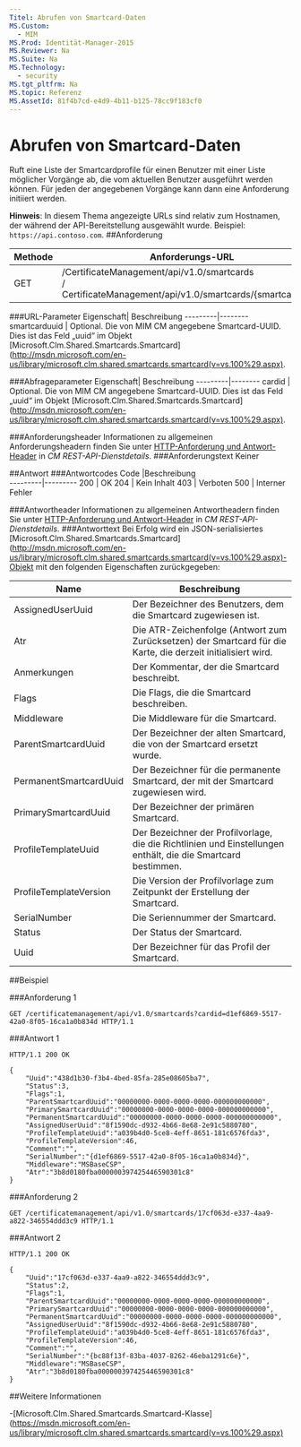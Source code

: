 ```yaml
---
Titel: Abrufen von Smartcard-Daten
MS.Custom:
  - MIM
MS.Prod: Identität-Manager-2015
MS.Reviewer: Na
MS.Suite: Na
MS.Technology:
  - security
MS.tgt_pltfrm: Na
MS.topic: Referenz
MS.AssetId: 81f4b7cd-e4d9-4b11-b125-78cc9f183cf0
---
```

# Abrufen von Smartcard-Daten
Ruft eine Liste der Smartcardprofile für einen Benutzer mit einer Liste möglicher Vorgänge ab, die vom aktuellen Benutzer ausgeführt werden können. Für jeden der angegebenen Vorgänge kann dann eine Anforderung initiiert werden.

**Hinweis**: In diesem Thema angezeigte URLs sind relativ zum Hostnamen, der während der API-Bereitstellung ausgewählt wurde. Beispiel: `https://api.contoso.com`.
##Anforderung


Methode  |Anforderungs-URL  
---------|---------
GET     |/CertificateManagement/api/v1.0/smartcards <br/> / CertificateManagement/api/v1.0/smartcards/{smartcarduuid}


###URL-Parameter
Eigenschaft| Beschreibung
---------|--------
smartcarduuid | Optional. Die von MIM CM angegebene Smartcard-UUID. Dies ist das Feld „uuid“ im Objekt [Microsoft.Clm.Shared.Smartcards.Smartcard](http://msdn.microsoft.com/en-us/library/microsoft.clm.shared.smartcards.smartcard(v=vs.100%29.aspx).

###Abfrageparameter
Eigenschaft| Beschreibung
---------|--------
cardid | Optional. Die von MIM CM angegebene Smartcard-UUID. Dies ist das Feld „uuid“ im Objekt [Microsoft.Clm.Shared.Smartcards.Smartcard](http://msdn.microsoft.com/en-us/library/microsoft.clm.shared.smartcards.smartcard(v=vs.100%29.aspx).


###Anforderungsheader
Informationen zu allgemeinen Anforderungsheadern finden Sie unter [HTTP-Anforderung und Antwort-Header](certificate-management-rest-api-service-details.md#HttpHeaders) in *CM REST-API-Dienstdetails*.
###Anforderungstext
Keiner

##Antwort
###Antwortcodes
Code  |Beschreibung  
---------|---------
200     | OK
204 | Kein Inhalt
403 | Verboten
500 | Interner Fehler

###Antwortheader
Informationen zu allgemeinen Antwortheadern finden Sie unter [HTTP-Anforderung und Antwort-Header](certificate-management-rest-api-service-details.md#HttpHeaders) in *CM REST-API-Dienstdetails*.
###Antworttext
Bei Erfolg wird ein JSON-serialisiertes [Microsoft.Clm.Shared.Smartcards.Smartcard](http://msdn.microsoft.com/en-us/library/microsoft.clm.shared.smartcards.smartcard(v=vs.100%29.aspx)-Objekt mit den folgenden Eigenschaften zurückgegeben:

Name | Beschreibung
-----|-----------
AssignedUserUuid | Der Bezeichner des Benutzers, dem die Smartcard zugewiesen ist.
Atr | Die ATR-Zeichenfolge (Antwort zum Zurücksetzen) der Smartcard für die Karte, die derzeit initialisiert wird.
Anmerkungen | Der Kommentar, der die Smartcard beschreibt.
Flags | Die Flags, die die Smartcard beschreiben.
Middleware | Die Middleware für die Smartcard.
ParentSmartcardUuid | Der Bezeichner der alten Smartcard, die von der Smartcard ersetzt wurde.
PermanentSmartcardUuid | Der Bezeichner für die permanente Smartcard, der mit der Smartcard zugewiesen wird.
PrimarySmartcardUuid | Der Bezeichner der primären Smartcard.
ProfileTemplateUuid | Der Bezeichner der Profilvorlage, die die Richtlinien und Einstellungen enthält, die die Smartcard bestimmen.
ProfileTemplateVersion | Die Version der Profilvorlage zum Zeitpunkt der Erstellung der Smartcard.
SerialNumber | Die Seriennummer der Smartcard.
Status | Der Status der Smartcard.
Uuid | Der Bezeichner für das Profil der Smartcard.

##Beispiel

###Anforderung 1
```
GET /certificatemanagement/api/v1.0/smartcards?cardid=d1ef6869-5517-42a0-8f05-16ca1a0b834d HTTP/1.1

```
###Antwort 1
```
HTTP/1.1 200 OK

{
    "Uuid":"438d1b30-f3b4-4bed-85fa-285e08605ba7",
    "Status":3,
    "Flags":1,
    "ParentSmartcardUuid":"00000000-0000-0000-0000-000000000000",
    "PrimarySmartcardUuid":"00000000-0000-0000-0000-000000000000",
    "PermanentSmartcardUuid":"00000000-0000-0000-0000-000000000000",
    "AssignedUserUuid":"8f1590dc-d932-4b66-8e68-2e91c5880780",
    "ProfileTemplateUuid":"a039b4d0-5ce8-4eff-8651-181c6576fda3",
    "ProfileTemplateVersion":46,
    "Comment":"",
    "SerialNumber":"{d1ef6869-5517-42a0-8f05-16ca1a0b834d}",
    "Middleware":"MSBaseCSP",
    "Atr":"3b8d0180fba000000397425446590301c8"
}
```       
###Anforderung 2
```
GET /certificatemanagement/api/v1.0/smartcards/17cf063d-e337-4aa9-a822-346554ddd3c9 HTTP/1.1
```
###Antwort 2
```
HTTP/1.1 200 OK

{
    "Uuid":"17cf063d-e337-4aa9-a822-346554ddd3c9",
    "Status":2,
    "Flags":1,
    "ParentSmartcardUuid":"00000000-0000-0000-0000-000000000000",
    "PrimarySmartcardUuid":"00000000-0000-0000-0000-000000000000",
    "PermanentSmartcardUuid":"00000000-0000-0000-0000-000000000000",
    "AssignedUserUuid":"8f1590dc-d932-4b66-8e68-2e91c5880780",
    "ProfileTemplateUuid":"a039b4d0-5ce8-4eff-8651-181c6576fda3",
    "ProfileTemplateVersion":46,
    "Comment":"",
    "SerialNumber":"{bc88f13f-83ba-4037-8262-46eba1291c6e}",
    "Middleware":"MSBaseCSP",
    "Atr":"3b8d0180fba000000397425446590301c8"
}
```       
##Weitere Informationen

-[Microsoft.Clm.Shared.Smartcards.Smartcard-Klasse](https://msdn.microsoft.com/en-us/library/microsoft.clm.shared.smartcards.smartcard(v=vs.100%29.aspx)
<!--HONumber=Mar16_HO1-->
